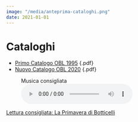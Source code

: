 ```yaml
---
image: "/media/anteprima-cataloghi.png"
date: 2021-01-01
---
```

# Cataloghi

* [Primo Catalogo OBL 1995](/media/catal-2001-full-con-nomi.pdf) {.pdf}
* [Nuovo Catalogo OBL 2020](/media/catal-agg-giugno-2020-full.pdf) {.pdf}

<figure><figcaption>Musica consigliata</figcaption><audio metadata controls src="/media/ventotene.mp3">Your browser does not support the <code>audio</code> element</audio></figure>

[Lettura consigliata: La Primavera di Botticelli](https://www.guidaturistica-michelebusillo.com/it/dettagli-di-primavera/)

